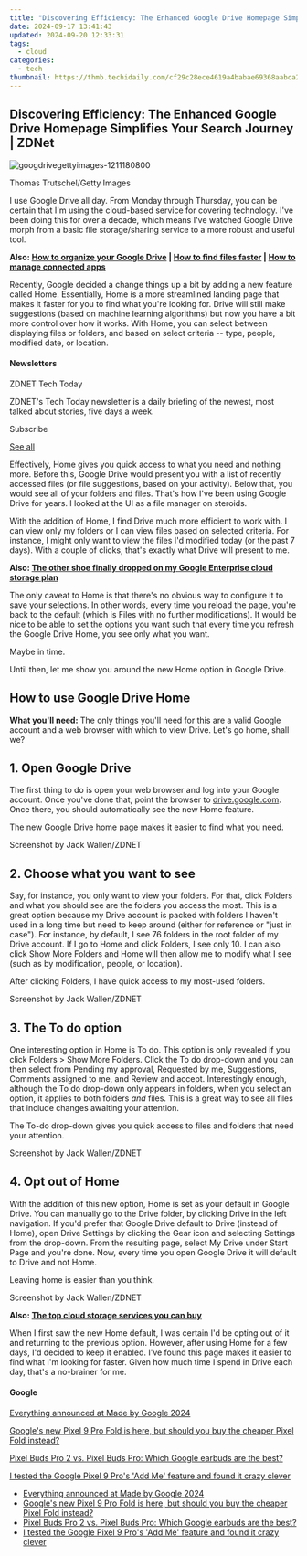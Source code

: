 ```yaml
---
title: "Discovering Efficiency: The Enhanced Google Drive Homepage Simplifies Your Search Journey | ZDNet"
date: 2024-09-17 13:41:43
updated: 2024-09-20 12:33:31
tags:
  - cloud
categories:
  - tech
thumbnail: https://thmb.techidaily.com/cf29c28ece4619a4babae69368aabca262cca3e6476270a9e9bd6f5a744eb780.jpg
---
```


## Discovering Efficiency: The Enhanced Google Drive Homepage Simplifies Your Search Journey | ZDNet

![googdrivegettyimages-1211180800](https://www.zdnet.com/a/img/resize/49e7c880e53d7a131306678ae99f09f7435f0300/2023/12/07/031c8a6e-1e61-46c5-ae2e-25f3e01a3288/googdrivegettyimages-1211180800.jpg?auto=webp&width=1280)

Thomas Trutschel/Getty Images

I use Google Drive all day. From Monday through Thursday, you can be certain that I'm using the cloud-based service for covering technology. I've been doing this for over a decade, which means I've watched Google Drive morph from a basic file storage/sharing service to a more robust and useful tool.

 **Also: [How to organize your Google Drive](https://www.zdnet.com/home-and-office/work-life/how-to-organize-your-google-drive-5-tips-and-tricks-to-know/) | [How to find files faster](https://www.zdnet.com/home-and-office/work-life/how-to-find-files-faster-in-google-drive/) | [How to manage connected apps](https://www.zdnet.com/home-and-office/work-life/how-to-manage-apps-connected-to-google-drive-and-why-you-should/)**

Recently, Google decided a change things up a bit by adding a new feature called Home. Essentially, Home is a more streamlined landing page that makes it faster for you to find what you're looking for. Drive will still make suggestions (based on machine learning algorithms) but now you have a bit more control over how it works. With Home, you can select between displaying files or folders, and based on select criteria -- type, people, modified date, or location.

#### Newsletters

ZDNET Tech Today

ZDNET's Tech Today newsletter is a daily briefing of the newest, most talked about stories, five days a week.

 Subscribe

[See all](https://www.zdnet.com/newsletters/)

Effectively, Home gives you quick access to what you need and nothing more. Before this, Google Drive would present you with a list of recently accessed files (or file suggestions, based on your activity). Below that, you would see all of your folders and files. That's how I've been using Google Drive for years. I looked at the UI as a file manager on steroids.

With the addition of Home, I find Drive much more efficient to work with. I can view only my folders or I can view files based on selected criteria. For instance, I might only want to view the files I'd modified today (or the past 7 days). With a couple of clicks, that's exactly what Drive will present to me.

**Also: [The other shoe finally dropped on my Google Enterprise cloud storage plan](https://www.zdnet.com/article/the-other-shoe-finally-dropped-on-my-google-enterprise-cloud-storage-plan/)**

The only caveat to Home is that there's no obvious way to configure it to save your selections. In other words, every time you reload the page, you're back to the default (which is Files with no further modifications). It would be nice to be able to set the options you want such that every time you refresh the Google Drive Home, you see only what you want.

Maybe in time.

Until then, let me show you around the new Home option in Google Drive.

## How to use Google Drive Home

**What you'll need:** The only things you'll need for this are a valid Google account and a web browser with which to view Drive. Let's go home, shall we?

## 1\. Open Google Drive

The first thing to do is open your web browser and log into your Google account. Once you've done that, point the browser to [drive.google.com](https://drive.google.com/drive/u/0/my-drive). Once there, you should automatically see the new Home feature.

The new Google Drive home page makes it easier to find what you need.

Screenshot by Jack Wallen/ZDNET

## 2\. Choose what you want to see

Say, for instance, you only want to view your folders. For that, click Folders and what you should see are the folders you access the most. This is a great option because my Drive account is packed with folders I haven't used in a long time but need to keep around (either for reference or "just in case"). For instance, by default, I see 76 folders in the root folder of my Drive account. If I go to Home and click Folders, I see only 10\. I can also click Show More Folders and Home will then allow me to modify what I see (such as by modification, people, or location).

After clicking Folders, I have quick access to my most-used folders.

Screenshot by Jack Wallen/ZDNET

## 3\. The To do option

One interesting option in Home is To do. This option is only revealed if you click Folders > Show More Folders. Click the To do drop-down and you can then select from Pending my approval, Requested by me, Suggestions, Comments assigned to me, and Review and accept. Interestingly enough, although the To do drop-down only appears in folders, when you select an option, it applies to both folders _and_ files. This is a great way to see all files that include changes awaiting your attention.

The To-do drop-down gives you quick access to files and folders that need your attention.

Screenshot by Jack Wallen/ZDNET

## 4\. Opt out of Home

With the addition of this new option, Home is set as your default in Google Drive. You can manually go to the Drive folder, by clicking Drive in the left navigation. If you'd prefer that Google Drive default to Drive (instead of Home), open Drive Settings by clicking the Gear icon and selecting Settings from the drop-down. From the resulting page, select My Drive under Start Page and you're done. Now, every time you open Google Drive it will default to Drive and not Home.

Leaving home is easier than you think.

Screenshot by Jack Wallen/ZDNET

**Also: [The top cloud storage services you can buy](https://www.zdnet.com/article/best-cloud-storage/)**

When I first saw the new Home default, I was certain I'd be opting out of it and returning to the previous option. However, after using Home for a few days, I'd decided to keep it enabled. I've found this page makes it easier to find what I'm looking for faster. Given how much time I spend in Drive each day, that's a no-brainer for me.

#### Google

[Everything announced at Made by Google 2024](https://www.zdnet.com/article/everything-announced-at-made-by-google-2024-pixel-9-pro-fold-gemini-watch-3-and-more/ "Everything announced at Made by Google 2024")

[Google's new Pixel 9 Pro Fold is here, but should you buy the cheaper Pixel Fold instead?](https://www.zdnet.com/article/google-pixel-9-pro-fold-vs-pixel-fold/ "Google's new Pixel 9 Pro Fold is here, but should you buy the cheaper Pixel Fold instead?")

[Pixel Buds Pro 2 vs. Pixel Buds Pro: Which Google earbuds are the best?](https://www.zdnet.com/article/pixel-buds-pro-2-vs-pixel-buds-pro-which-google-earbuds-are-the-best/ "Pixel Buds Pro 2 vs. Pixel Buds Pro: Which Google earbuds are the best?")

[I tested the Google Pixel 9 Pro's 'Add Me' feature and found it crazy clever](https://www.zdnet.com/article/the-google-pixel-9-pros-add-me-feature-is-an-ar-camera-tool-youll-actually-use/ "I tested the Google Pixel 9 Pro's 'Add Me' feature and found it crazy clever")

* [Everything announced at Made by Google 2024](https://www.zdnet.com/article/everything-announced-at-made-by-google-2024-pixel-9-pro-fold-gemini-watch-3-and-more/ "Everything announced at Made by Google 2024")
* [Google's new Pixel 9 Pro Fold is here, but should you buy the cheaper Pixel Fold instead?](https://www.zdnet.com/article/google-pixel-9-pro-fold-vs-pixel-fold/ "Google's new Pixel 9 Pro Fold is here, but should you buy the cheaper Pixel Fold instead?")
* [Pixel Buds Pro 2 vs. Pixel Buds Pro: Which Google earbuds are the best?](https://www.zdnet.com/article/pixel-buds-pro-2-vs-pixel-buds-pro-which-google-earbuds-are-the-best/ "Pixel Buds Pro 2 vs. Pixel Buds Pro: Which Google earbuds are the best?")
* [I tested the Google Pixel 9 Pro's 'Add Me' feature and found it crazy clever](https://www.zdnet.com/article/the-google-pixel-9-pros-add-me-feature-is-an-ar-camera-tool-youll-actually-use/ "I tested the Google Pixel 9 Pro's 'Add Me' feature and found it crazy clever")

<ins class="adsbygoogle"
     style="display:block"
     data-ad-format="autorelaxed"
     data-ad-client="ca-pub-7571918770474297"
     data-ad-slot="1223367746"></ins>



<ins class="adsbygoogle"
     style="display:block"
     data-ad-client="ca-pub-7571918770474297"
     data-ad-slot="8358498916"
     data-ad-format="auto"
     data-full-width-responsive="true"></ins>
